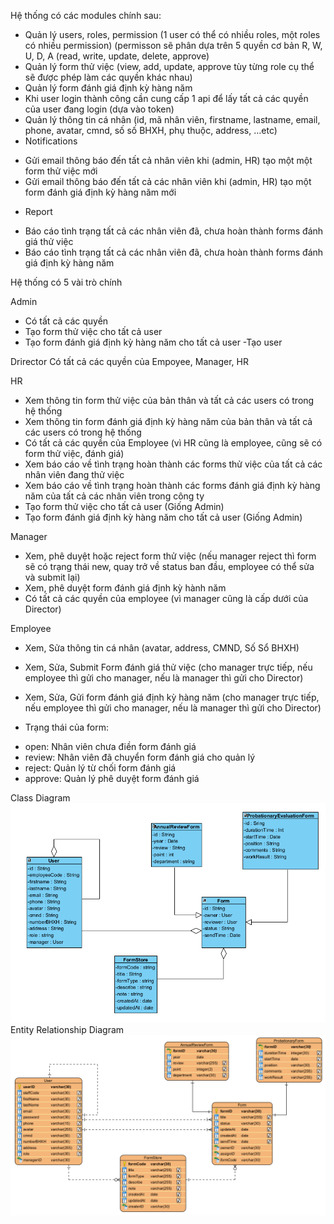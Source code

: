 Hệ thống có các modules chính sau:

-  Quản lý users, roles, permission (1 user có thể có nhiều roles, một roles có nhiều permission) (permisson sẽ phân dựa trên 5 quyền cơ bản R, W, U, D, A (read, write, update, delete, approve)
-  Quản lý form thử việc (view, add, update, approve tùy từng role cụ thể sẽ được phép làm các quyền khác nhau)
-  Quản lý form đánh giá định kỳ hàng năm
-  Khi user login thành công cần cung cấp 1 api để lấy tất cả các quyền của user đang login (dựa vào token)
-  Quản lý thông tin cá nhân (id, mã nhân viên, firstname, lastname, email, phone, avatar, cmnd, số số BHXH, phụ thuộc, address, …etc)
-  Notifications

*  Gửi email thông báo đến tất cả nhân viên khi (admin, HR) tạo một một form thử việc mới
*  Gửi email thông báo đến tất cả các nhân viên khi (admin, HR) tạo một form đánh giá định kỳ hàng năm mới

-  Report

*  Báo cáo tình trạng tất cả các nhân viên đã, chưa hoàn thành forms đánh giá thử việc
*  Báo cáo tình trạng tất cả các nhân viên đã, chưa hoàn thành forms đánh giá định kỳ hàng năm

Hệ thống có 5 vài trò chính

Admin

-  Có tất cả các quyền
-  Tạo form thử việc cho tất cả user
-  Tạo form đánh giá định kỳ hàng năm cho tất cả user
   -Tạo user

Drirector
Có tất cả các quyền của Empoyee, Manager, HR

HR

-  Xem thông tin form thử việc của bản thân và tất cả các users có trong hệ thống
-  Xem thông tin form đánh giá định kỳ hàng năm của bản thân và tất cả các users có trong hệ thống
-  Có tất cả các quyền của Employee (vì HR cũng là employee, cũng sẽ có form thử việc, đánh giá)
-  Xem báo cáo về tình trạng hoàn thành các forms thử việc của tất cả các nhân viên đang thử việc
-  Xem báo cáo về tình trạng hoàn thành các forms đánh giá định kỳ hàng năm của tất cả các nhân viên trong công ty
-  Tạo form thử việc cho tất cả user (Giống Admin)
-  Tạo form đánh giá định kỳ hàng năm cho tất cả user (Giống Admin)

Manager

-  Xem, phê duyệt hoặc reject form thử việc (nếu manager reject thì form sẽ có trạng thái new, quay trở về status ban đầu, employee có thể sửa và submit lại)
-  Xem, phê duyệt form đánh giá định kỳ hành năm
-  Có tất cả các quyền của employee (vì manager cũng là cấp dưới của Director)

Employee

-  Xem, Sửa thông tin cá nhân (avatar, address, CMND, Số Sổ BHXH)
-  Xem, Sửa, Submit Form đánh giá thử việc (cho manager trực tiếp, nếu employee thì gửi cho manager, nếu là manager thì gửi cho Director)
-  Xem, Sửa, Gửi form đánh giá định kỳ hàng năm (cho manager trực tiếp, nếu employee thì gửi cho manager, nếu là manager thì gửi cho Director)

-  Trạng thái của form:

*  open: Nhân viên chưa điền form đánh giá
*  review: Nhân viên đã chuyển form đánh giá cho quản lý
*  reject: Quản lý từ chối form đánh giá
*  approve: Quản lý phê duyệt form đánh giá

Class Diagram
![Alt text](./public/class_diagram.png?raw=true 'class_diagram')
Entity Relationship Diagram
![Alt text](./public/entity_relationship_diagram.png?raw=true 'entity_relationship_diagram')
